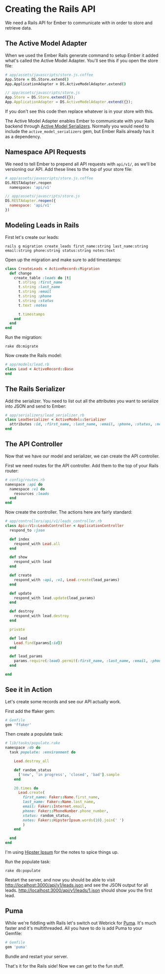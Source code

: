 # Creating the Rails API

We need a Rails API for Ember to communicate with in order to store and retrieve data.

## The Active Model Adapter

When we used the Ember Rails generate command to setup Ember it added what's called the Active Model Adapter. You'll see this if you open the store file:

```coffee
# app/assets/javascripts/store.js.coffee
App.Store = DS.Store.extend()
App.ApplicationAdapter = DS.ActiveModelAdapter.extend()
```
```javascript
// app/assets/javascripts/store.js
App.Store = DS.Store.extend({});
App.ApplicationAdapter = DS.ActiveModelAdapter.extend({});
```

If you don't see this code then replace whatever is in your store with this.

The Active Model Adapter enables Ember to communicate with your Rails backend through  [Active Model Serializers](https://github.com/rails-api/active_model_serializers). Normally you would need to include the `active_model_serializers` gem, but Ember Rails already has it as a dependency.

## Namespace API Requests

We need to tell Ember to prepend all API requests with `api/v1/`, as we'll be versioning our API. Add these lines to the top of your store file:

```coffee
# app/assets/javascripts/store.js.coffee
DS.RESTAdapter.reopen
  namespace: 'api/v1'
```
```javascript
// app/assets/javascripts/store.js
DS.RESTAdapter.reopen({
  namespace: 'api/v1'
})
```

## Modeling Leads in Rails

First let's create our leads:

```shell
rails g migration create_leads first_name:string last_name:string email:string phone:string status:string notes:text
```

Open up the migration and make sure to add timestamps:

```ruby
class CreateLeads < ActiveRecord::Migration
  def change
    create_table :leads do |t|
      t.string :first_name
      t.string :last_name
      t.string :email
      t.string :phone
      t.string :status
      t.text :notes

      t.timestamps
    end
  end
end
```

Run the migration:

```shell
rake db:migrate
```

Now create the Rails model:

```ruby
# app/models/lead.rb
class Lead < ActiveRecord::Base
end
```

## The Rails Serializer

Add the serializer. You need to list out all the attributes you want to serialize into JSON and send to Ember:

```ruby
# app/serializers/lead_serializer.rb
class LeadSerializer < ActiveModel::Serializer
  attributes :id, :first_name, :last_name, :email, :phone, :status, :notes
end
```

## The API Controller

Now that we have our model and serializer, we can create the API controller.

First we need routes for the API controller. Add them to the top of your Rails router:

```ruby
# config/routes.rb
namespace :api do
  namespace :v1 do
    resources :leads
  end
end
```

Now create the controller. The actions here are fairly standard:

```ruby
# app/controllers/api/v1/leads_controller.rb
class Api::V1::LeadsController < ApplicationController
  respond_to :json

  def index
    respond_with Lead.all
  end

  def show
    respond_with lead
  end

  def create
    respond_with :api, :v1, Lead.create(lead_params)
  end

  def update
    respond_with lead.update(lead_params)
  end

  def destroy
    respond_with lead.destroy
  end

  private

  def lead
    Lead.find(params[:id])
  end

  def lead_params
    params.require(:lead).permit(:first_name, :last_name, :email, :phone, :status, :notes)
  end

end
```

## See it in Action

Let's create some records and see our API actually work. 

First add the ffaker gem:

```ruby
# Gemfile
gem 'ffaker'
```

Then create a populate task:

```ruby
# lib/tasks/populate.rake
namespace :db do
  task populate: :environment do

    Lead.destroy_all

    def random_status
      ['new', 'in progress', 'closed', 'bad'].sample
    end

    20.times do
      Lead.create(
        first_name: Faker::Name.first_name,
        last_name: Faker::Name.last_name,
        email: Faker::Internet.email,
        phone: Faker::PhoneNumber.phone_number,
        status: random_status,
        notes: Faker::HipsterIpsum.words(10).join(' ')
        )
    end

  end
end
```

I'm using [Hipster Ipsum](http://hipsum.co/) for the notes to spice things up.

Run the populate task:

```shell
rake db:populate
```

Restart the server, and now you should be able to visit [http://localhost:3000/api/v1/leads.json](http://localhost:3000/api/v1/leads.json) and see the JSON output for all leads. [http://localhost:3000/api/v1/leads/1.json](http://localhost:3000/api/v1/leads/1.json) should show you the first lead.

## Puma

While we're fiddling with Rails let's switch out Webrick for [Puma](http://puma.io/). It's much faster and it's multithreaded. All you have to do is add Puma to your Gemfile:

```ruby
# Gemfile
gem 'puma'
```

Bundle and restart your server.

That's it for the Rails side! Now we can get to the fun stuff.
